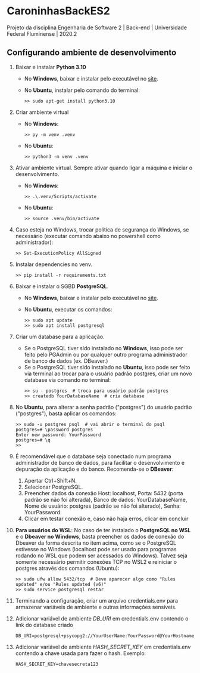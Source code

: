 # CaroninhasBackES2

Projeto da disciplina Engenharia de Software 2 | Back-end | Universidade Federal Fluminense | 2020.2

## Configurando ambiente de desenvolvimento

1. Baixar e instalar **Python 3.10**
	- No **Windows**, baixar e instalar pelo executável no [site](https://www.python.org/downloads/).
		
	- No **Ubuntu**, instalar pelo comando do terminal:
		```shell
		>> sudo apt-get install python3.10
		```

2. Criar ambiente virtual
	- No **Windows**:
		```shell
		>> py -m venv .venv
		```
		
	- No **Ubuntu**:
		```shell
		>> python3 -m venv .venv
		```

3. Ativar ambiente virtual. Sempre ativar quando ligar a máquina e iniciar o desenvolvimento.

	- No **Windows**:
		```shell
		>> .\.venv/Scripts/activate
		```

	- No **Ubuntu**:
		```shell
		>> source .venv/bin/activate
		```

4. Caso esteja no Windows, trocar politica de segurança do Windows, se necessário (executar comando abaixo no powershell como administrador):
	```shell
	>> Set-ExecutionPolicy AllSigned
	```

5. Instalar dependencies no venv.
	```shell
	>> pip install -r requirements.txt
	```

6. Baixar e instalar o SGBD **PostgreSQL**.
	- No **Windows**, baixar e instalar pelo executável no [site](https://www.postgresql.org/download/windows/).

	- No **Ubuntu**, executar os comandos:
		```shell
		>> sudo apt update
		>> sudo apt install postgresql
		```

7. Criar um database para a aplicação.
	- Se o PostgreSQL tiver sido instalado no **Windows**, isso pode ser feito pelo PGAdmin ou por qualquer outro programa administrador de banco de dados (ex. DBeaver.)
	- Se o PostgreSQL tiver sido instalado no **Ubuntu**, isso pode ser feito via terminal ao trocar para o usuário padrão postgres, criar um novo database via comando no terminal:
		```shell
		>> su - postgres  # troca para usuário padrão postgres
		>> createdb YourDatabaseName  # cria database
		```

8. No **Ubuntu**, para alterar a senha padrão ("postgres") do usuário padrão ("postgres"), basta aplicar os comandos:
	```
	>> sudo -u postgres psql  # vai abrir o terminal do psql
	postgres=# \password postgres
	Enter new password: YourPassword
	postgres=# \q
	>>
	```

9. É recomendável que o database seja conectado num programa administrador de banco de dados, para facilitar o desenvolvimento e depuração da aplicação e do banco. Recomenda-se o **DBeaver**:
	1. Apertar Ctrl+Shift+N.
	2. Selecionar PostgreSQL.
	3. Preencher dados da conexão Host: localhost, Porta: 5432 (porta padrão se não foi alterada), Banco de dados: YourDatabaseName, Nome de usuário: postgres (padrão se não foi alterado), Senha: YourPassword.
	4. Clicar em testar conexão e, caso não haja erros, clicar em concluir

10. **Para usuários do WSL**: No caso de ter instalado o **PostgreSQL no WSL** e o **Dbeaver no Windows**, basta preencher os dados de conexão do Dbeaver da forma descrita no item acima, como se o PostgreSQL estivesse no Windows (localhost pode ser usado para programas rodando no WSL que podem ser acessados do Windows). Talvez seja somente necessário permitir conexões TCP no WSL2 e reiniciar o postgres através dos comandos (Ubuntu):
	```shell
	>> sudo ufw allow 5432/tcp  # Deve aparecer algo como "Rules updated" e/ou "Rules updated (v6)"
	>> sudo service postgresql restar
	```

11. Terminando a configuração, criar um arquivo credentials.env para armazenar variáveis de ambiente e outras informações sensíveis. 

12. Adicionar variável de ambiente *DB_URI* em credentials.env contendo o link do database criado
	```
	DB_URI=postgresql+psycopg2://YourUserName:YourPassword@YourHostname:5432/YourDatabaseName
	```

8. Adicionar variável de ambiente *HASH_SECRET_KEY* em credentials.env contendo a chave usada para fazer o hash. Exemplo:
	```
	HASH_SECRET_KEY=chavesecreta123
	```
